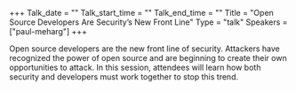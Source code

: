+++
Talk_date = ""
Talk_start_time = ""
Talk_end_time = ""
Title = "Open Source Developers Are Security’s New Front Line"
Type = "talk"
Speakers = ["paul-meharg"]
+++

Open source developers are the new front line of security. Attackers
have recognized the power of open source and are beginning to create
their own opportunities to attack. In this session, attendees will
learn how both security and developers must work together to stop
this trend.
